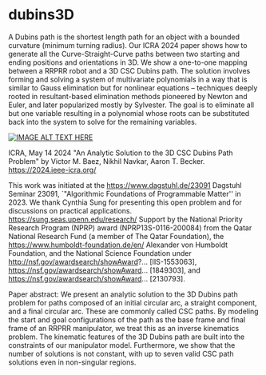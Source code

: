 # dubins3D
A Dubins path is the shortest length path for an object with a bounded curvature (minimum turning radius).  Our ICRA 2024 paper shows how to generate all the Curve-Straight-Curve paths between two starting and ending positions and orientations in 3D.  We show a one-to-one mapping between a RRPRR robot and a 3D CSC Dubins path.  The solution involves forming and solving a system of multivariate polynomials in a way that is similar to Gauss elimination but for nonlinear equations – techniques deeply rooted in resultant-based elimination methods pioneered by Newton and Euler, and later popularized mostly by Sylvester. The goal is to eliminate all but one variable resulting in a polynomial whose roots can be substituted back into the system to solve for the remaining variables.

[![IMAGE ALT TEXT HERE](https://img.youtube.com/vi/aWfmgsal0JU/0.jpg)](https://www.youtube.com/watch?v=aWfmgsal0JU)

ICRA, May 14 2024 "An Analytic Solution to the 3D CSC Dubins Path Problem" by Victor M. Baez, Nikhil Navkar, Aaron T. Becker.
https://2024.ieee-icra.org/

This work was initiated at the https://www.dagstuhl.de/23091 Dagstuhl Seminar 23091, `"Algorithmic Foundations of Programmable Matter'' in 2023. We thank Cynthia Sung for presenting this open problem and for discussions on practical applications.  https://sung.seas.upenn.edu/research/
Support by the National Priority Research Program (NPRP) award (NPRP13S-0116-200084) from the Qatar National Research Fund (a member of The Qatar Foundation), 
the https://www.humboldt-foundation.de/en/ Alexander von Humboldt Foundation, and the National Science Foundation under http://nsf.gov/awardsearch/showAward?... [IIS-1553063],
https://nsf.gov/awardsearch/showAward... [1849303], and
https://nsf.gov/awardsearch/showAward... [2130793].

Paper abstract: We present an analytic solution to the 3D Dubins path problem for paths composed of an initial circular arc, a straight component, and a final circular arc. These are commonly called CSC paths.  By modeling the start and goal configurations of the path as the base frame and final frame of an RRPRR manipulator, we treat this as an inverse kinematics problem. The kinematic features of the 3D Dubins path are built into the constraints of our manipulator model. 
Furthermore, we show that the number of solutions is not constant, with up to seven valid CSC path solutions even in non-singular regions. 
